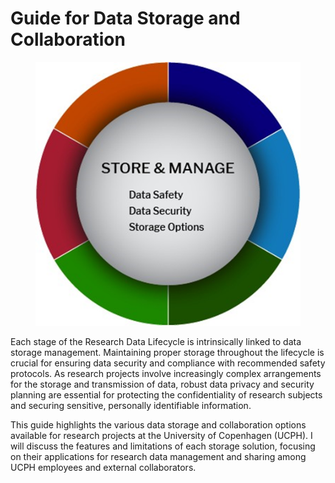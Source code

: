 # Guide for Data Storage and Collaboration

<div data-full-width="true">

<figure><img src="../../../../.gitbook/assets/image (23).png" alt=""><figcaption></figcaption></figure>

</div>

Each stage of the Research Data Lifecycle is intrinsically linked to data storage management. Maintaining proper storage throughout the lifecycle is crucial for ensuring data security and compliance with recommended safety protocols. As research projects involve increasingly complex arrangements for the storage and transmission of data, robust data privacy and security planning are essential for protecting the confidentiality of research subjects and securing sensitive, personally identifiable information.

This guide highlights the various data storage and collaboration options available for research projects at the University of Copenhagen (UCPH). I will discuss the features and limitations of each storage solution, focusing on their applications for research data management and sharing among UCPH employees and external collaborators.
